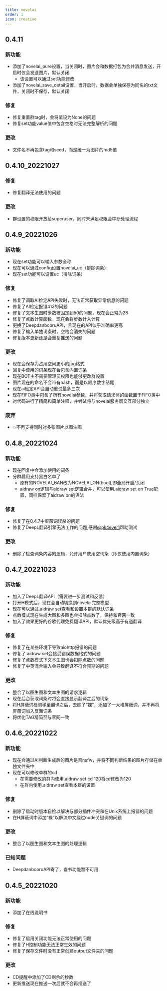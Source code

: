 ```yaml
---
title: novelai
order: 1
icon: creative
---
```

## 0.4.11
### 新功能
- 添加了novelai_pure设置，当关闭时，图片会和数据打包为合并消息发送，开启时仅会发送图片，默认关闭
    - 该设置可以通过set功能修改
- 添加了novelai_save_detail设置，当开启时，数据会单独保存为同名的txt文件，关闭时不保存，默认关闭
### 修复
- 修复重置群tag时，会将值设为None的问题
- 修复set功能value值中包含空格时无法完整解析的问题
### 更改
- 文件名不再包含tag和seed，而是统一为图片的md5值
## 0.4.10_20221027
### 修复
- 修复翻译无法使用的问题
### 更改
- 群设置的权限开放给superuser，同时未满足权限会中断处理流程
## 0.4.9_20221026
### 新功能
- 现在set功能可以输入参数全称
- 现在可以通过config设置novelai_uc（排除词条）
- 现在set功能可以设置uc（排除词条）
### 修复
- 修复了调取AI检定API失败时，无法正常获取异常信息的问题
- 修复了AI检定报错413的问题
- 修复了文本生图时步数被固定到50的问题，现在会正常为28
- 修复了点数计算函数，现在会将步数计入计算
- 更换了DeepdanbooruAPI，且现在的API似乎准确率更高
- 修复了输入单独词条时，空格会消失的问题
- 修复版本更新还是会重复推送的问题
### 更改
- 现在会保存为占用空间更小的jpg格式
- 回复中使用的词条现在会包含内置词条
- 现在BOT主不需要管理员权限也能够更改群设置
- 图片现在的命名不会带有hash，而是以顺序数字结尾
- 现在ai检定API会自动重试最多三次
- 现在FIFO类中包含了所有novelai参数，并将获取请求体的函数置于FIFO类中
- 对代码进行了精简和简单注释，并尝试将与novelai服务器交互部分独立
### 废弃
- 💥不再支持同时对多张图片以图生图
## 0.4.8_20221024
### 新功能
- 现在回复中会添加使用的词条
- 分群启用支持黑白名单了
    - 原有的NOVELAI_BAN改为NOVELAI_ON(bool),即全局开启/关闭
    - aidraw on逻辑与aidraw set逻辑合并，可以使用.aidraw set on True配置，同样保留了aidraw on的语法
### 修复
- 修复了在0.4.7中屏蔽词误杀的问题
- 修复了DeepL翻译引擎无法工作的问题,感谢[@pk4ever1](https://github.com/pk4ever1)帮助测试
### 更改
- 删除了检查词条内容的逻辑，允许用户使用空词条（即仅使用内置词条）
## 0.4.7_20221023
### 新功能
- 加入了DeepL翻译API（需要进一步测试和反馈）
- 打开H模式后，现在会自动切换到novelai完整模型
- 现在可以通过.aidraw set查看和设置本群的默认词条
- 点数模式现在生成大图和多图也会扣除点数了，保持和官网一致
- 加入了效果更好的谷歌代理免费翻译API，默认优先级高于有道翻译
### 修复
- 修复了在某些环境下导致aiohttp报错的问题
- 修复了.aidraw set会接受错误数据格式的问题
- 修复了点数模式下文本生图也会扣除点数的问题
- 修复了中英混合输入会导致翻译不符合预期的问题
### 更改
- 整合了以图生图和文本生图的请求逻辑
- 现在后台获取词条时将会直接显示翻译之后的词条
- 将H屏蔽词检测移至翻译之后，去除了“裸”，添加了一大堆屏蔽词，并不再将屏蔽词加入反面词条
- 将优化TAG精简至与官网一致

## 0.4.6_20221022
### 新功能
- 现在会通过AI判断生成后的图片是否nsfw，并将不同判断结果的图片存储在单独文件夹中
- 现在可以修改单群的cd
    - 在需要修改的群内使用.aidraw set cd 120将cd修改为120
    - 在群内使用.aidraw set查看本群的设置
### 修复
- 删除了启动时版本自检以解决与部分插件冲突和在Unix系统上报错的问题
- 在H屏蔽词中添加”裸“以解决中文绕过nude关键词的问题
### 更改
- 整合了以图生图和文本生图的处理逻辑
### 已知问题
- DeepdanbooruAPI寄了，查书功能暂不可用

## 0.4.5_20221020
### 新功能
- 添加了在线说明书
### 修复
- 修复了启用关闭功能无法正常使用的问题
- 修复了H控制功能无法正常生效的问题
- 修复了保存文件时没有正常创建output文件夹的问题
### 更改
- CD提醒中添加了CD剩余的秒数
- 更新推送现在推送一次后就不会再推送了